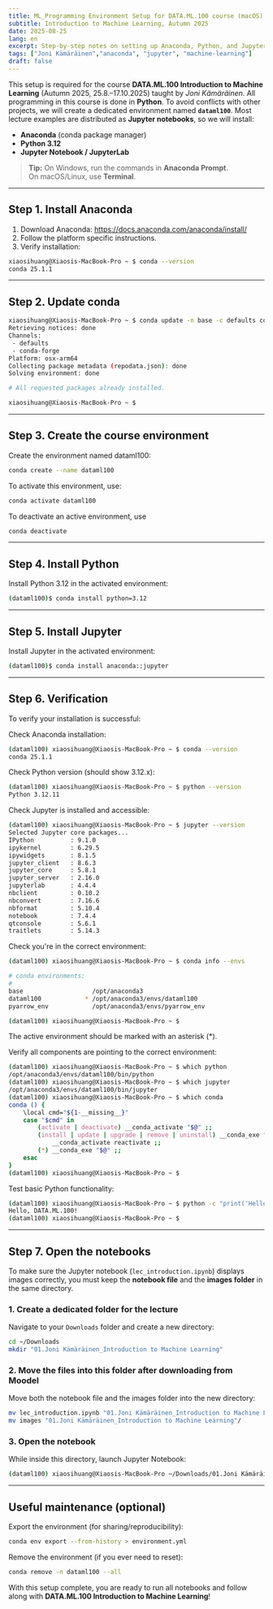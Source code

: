 ```yaml
---
title: ML_Programming Environment Setup for DATA.ML.100 course (macOS)
subtitle: Introduction to Machine Learning, Autumn 2025
date: 2025-08-25
lang: en
excerpt: Step-by-step notes on setting up Anaconda, Python, and Jupyter for DATA.ML.100 (Joni Kämäräinen).
tags: ["Joni Kämäräinen","anaconda", "jupyter", "machine-learning"]
draft: false
---
```


This setup is required for the course **DATA.ML.100 Introduction to Machine Learning** (Autumn 2025, 25.8.–17.10.2025) taught by *Joni Kämäräinen*. All programming in this course is done in **Python**. To avoid conflicts with other projects, we will create a dedicated environment named **`dataml100`**. Most lecture examples are distributed as **Jupyter notebooks**, so we will install:

- **Anaconda** (conda package manager)  
- **Python 3.12**  
- **Jupyter Notebook / JupyterLab**

> **Tip:** On Windows, run the commands in **Anaconda Prompt**.  
> On macOS/Linux, use **Terminal**.

---


## Step 1. Install Anaconda

1. Download Anaconda: <https://docs.anaconda.com/anaconda/install/>
2. Follow the platform specific instructions.
3. Verify installation:

```bash
xiaosihuang@Xiaosis-MacBook-Pro ~ $ conda --version
conda 25.1.1
```

---

## Step 2. Update conda

```bash
xiaosihuang@Xiaosis-MacBook-Pro ~ $ conda update -n base -c defaults conda
Retrieving notices: done
Channels:
 - defaults
 - conda-forge
Platform: osx-arm64
Collecting package metadata (repodata.json): done
Solving environment: done

# All requested packages already installed.

xiaosihuang@Xiaosis-MacBook-Pro ~ $ 
```

---

## Step 3. Create the course environment

Create the environment named dataml100:

```bash
conda create --name dataml100
```

To activate this environment, use:

```bash
conda activate dataml100
```

To deactivate an active environment, use
```bash
conda deactivate
```
---

## Step 4. Install Python

Install Python 3.12 in the activated environment:
```bash
(dataml100)$ conda install python=3.12
```

---

## Step 5. Install Jupyter

Install Jupyter in the activated environment:

```bash
(dataml100)$ conda install anaconda::jupyter
```
---


## Step 6. Verification

To verify your installation is successful:

Check Anaconda installation:
```bash
(dataml100) xiaosihuang@Xiaosis-MacBook-Pro ~ $ conda --version
conda 25.1.1

```

Check Python version (should show 3.12.x):
```bash
(dataml100) xiaosihuang@Xiaosis-MacBook-Pro ~ $ python --version
Python 3.12.11
```

Check Jupyter is installed and accessible:
```bash
(dataml100) xiaosihuang@Xiaosis-MacBook-Pro ~ $ jupyter --version
Selected Jupyter core packages...
IPython          : 9.1.0
ipykernel        : 6.29.5
ipywidgets       : 8.1.5
jupyter_client   : 8.6.3
jupyter_core     : 5.8.1
jupyter_server   : 2.16.0
jupyterlab       : 4.4.4
nbclient         : 0.10.2
nbconvert        : 7.16.6
nbformat         : 5.10.4
notebook         : 7.4.4
qtconsole        : 5.6.1
traitlets        : 5.14.3
```

Check you're in the correct environment:
```bash
(dataml100) xiaosihuang@Xiaosis-MacBook-Pro ~ $ conda info --envs

# conda environments:
#
base                   /opt/anaconda3
dataml100            * /opt/anaconda3/envs/dataml100 
pyarrow_env            /opt/anaconda3/envs/pyarrow_env

(dataml100) xiaosihuang@Xiaosis-MacBook-Pro ~ $ 
```
The active environment should be marked with an asterisk (*).


Verify all components are pointing to the correct environment:
```bash
(dataml100) xiaosihuang@Xiaosis-MacBook-Pro ~ $ which python
/opt/anaconda3/envs/dataml100/bin/python
(dataml100) xiaosihuang@Xiaosis-MacBook-Pro ~ $ which jupyter
/opt/anaconda3/envs/dataml100/bin/jupyter
(dataml100) xiaosihuang@Xiaosis-MacBook-Pro ~ $ which conda
conda () {
	\local cmd="${1-__missing__}"
	case "$cmd" in
		(activate | deactivate) __conda_activate "$@" ;;
		(install | update | upgrade | remove | uninstall) __conda_exe "$@" || \return
			__conda_activate reactivate ;;
		(*) __conda_exe "$@" ;;
	esac
}
(dataml100) xiaosihuang@Xiaosis-MacBook-Pro ~ $ 
```

Test basic Python functionality:
```bash
(dataml100) xiaosihuang@Xiaosis-MacBook-Pro ~ $ python -c "print('Hello, DATA.ML.100!')"
Hello, DATA.ML.100!
(dataml100) xiaosihuang@Xiaosis-MacBook-Pro ~ $ 
```


---

## Step 7. Open the notebooks

To make sure the Jupyter notebook (`lec_introduction.ipynb`) displays images correctly, you must keep the **notebook file** and the **images folder** in the same directory.

### 1. Create a dedicated folder for the lecture
Navigate to your `Downloads` folder and create a new directory:

```bash
cd ~/Downloads
mkdir "01.Joni Kämäräinen_Introduction to Machine Learning"
```



### 2. Move the files into this folder after downloading from Moodel
Move both the notebook file and the images folder into the new directory:
```bash
mv lec_introduction.ipynb "01.Joni Kämäräinen_Introduction to Machine Learning"/
mv images "01.Joni Kämäräinen_Introduction to Machine Learning"/
```

### 3. Open the notebook
While inside this directory, launch Jupyter Notebook:
```bash
(dataml100) xiaosihuang@Xiaosis-MacBook-Pro ~/Downloads/01.Joni Kämäräinen_Introduction to Machine Learning  $ jupyter notebook lec_introduction.ipynb
```



---
## Useful maintenance (optional)

Export the environment (for sharing/reproducibility):

```bash
conda env export --from-history > environment.yml
```

Remove the environment (if you ever need to reset):

```bash
conda remove -n dataml100 --all
```

With this setup complete, you are ready to run all notebooks and follow along with **DATA.ML.100 Introduction to Machine Learning**!
